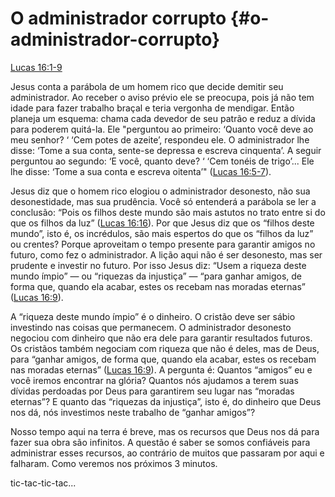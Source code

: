 # **O administrador corrupto** {#o-administrador-corrupto}

[Lucas 16:1-9](http://bibliaonline.com.br/acf/lc/16/1-9)

Jesus conta a parábola de um homem rico que decide demitir seu administrador. Ao receber o aviso prévio ele se preocupa, pois já não tem idade para fazer trabalho braçal e teria vergonha de mendigar. Então planeja um esquema: chama cada devedor de seu patrão e reduz a dívida para poderem quitá-la. Ele &quot;perguntou ao primeiro: ‘Quanto você deve ao meu senhor? ‘ ‘Cem potes de azeite’, respondeu ele. O administrador lhe disse: ‘Tome a sua conta, sente-se depressa e escreva cinquenta’. A seguir perguntou ao segundo: ‘E você, quanto deve? ‘ ‘Cem tonéis de trigo’... Ele lhe disse: ‘Tome a sua conta e escreva oitenta’&quot; ([Lucas 16:5-7](http://bibliaonline.com.br/acf/lc/16/5-7)).

Jesus diz que o homem rico elogiou o administrador desonesto, não sua desonestidade, mas sua prudência. Você só entenderá a parábola se ler a conclusão: “Pois os filhos deste mundo são mais astutos no trato entre si do que os filhos da luz” ([Lucas 16:16](http://bibliaonline.com.br/acf/lc/16/16)). Por que Jesus diz que os “filhos deste mundo”, isto é, os incrédulos, são mais espertos do que os “filhos da luz” ou crentes? Porque aproveitam o tempo presente para garantir amigos no futuro, como fez o administrador. A lição aqui não é ser desonesto, mas ser prudente e investir no futuro. Por isso Jesus diz: “Usem a riqueza deste mundo ímpio” — ou “riquezas da injustiça” — “para ganhar amigos, de forma que, quando ela acabar, estes os recebam nas moradas eternas” ([Lucas 16:9](http://bibliaonline.com.br/acf/lc/16/9)).

A “riqueza deste mundo ímpio” é o dinheiro. O cristão deve ser sábio investindo nas coisas que permanecem. O administrador desonesto negociou com dinheiro que não era dele para garantir resultados futuros. Os cristãos também negociam com riqueza que não é deles, mas de Deus, para “ganhar amigos, de forma que, quando ela acabar, estes os recebam nas moradas eternas” ([Lucas 16:9](http://bibliaonline.com.br/acf/lc/16/9)). A pergunta é: Quantos “amigos” eu e você iremos encontrar na glória? Quantos nós ajudamos a terem suas dívidas perdoadas por Deus para garantirem seu lugar nas “moradas eternas”? E quanto das “riquezas da injustiça”, isto é, do dinheiro que Deus nos dá, nós investimos neste trabalho de “ganhar amigos”?

Nosso tempo aqui na terra é breve, mas os recursos que Deus nos dá para fazer sua obra são infinitos. A questão é saber se somos confiáveis para administrar esses recursos, ao contrário de muitos que passaram por aqui e falharam. Como veremos nos próximos 3 minutos.

tic-tac-tic-tac...
